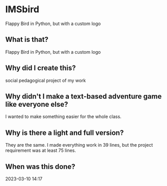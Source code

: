 # IMSbird

Flappy Bird in Python, but with a custom logo
## What is that?
Flappy Bird in Python, but with a custom logo
## Why did I create this?
social pedagogical project of my work
## Why didn't I make a text-based adventure game like everyone else?
I wanted to make something easier for the whole class.
## Why is there a light and full version?
They are the same. I made everything work in 39 lines, but the project requirement was at least 75 lines.
## When was this done?
2023-03-10 14:17
